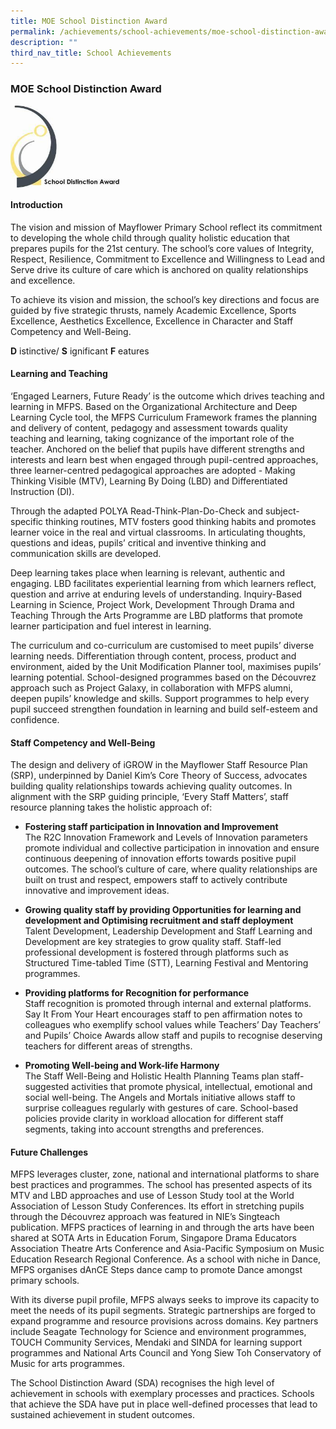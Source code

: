 ```yaml
---
title: MOE School Distinction Award
permalink: /achievements/school-achievements/moe-school-distinction-award/
description: ""
third_nav_title: School Achievements
---
```

### **MOE School Distinction Award**

<img src="/images/sch%20achievement%201.jpg" 
     style="width:35%" align=left>
		 
<br clear="left">		 
		 
#### **Introduction**
The vision and mission of Mayflower Primary School reflect its commitment to developing the whole child through quality holistic education that prepares pupils for the 21st century. The school’s core values of Integrity, Respect, Resilience, Commitment to Excellence and Willingness to Lead and Serve drive its culture of care which is anchored on quality relationships and excellence.

To achieve its vision and mission, the school’s key directions and focus are guided by five strategic thrusts, namely Academic Excellence, Sports Excellence, Aesthetics Excellence, Excellence in Character and Staff Competency and Well-Being.

**D** istinctive/ **S** ignificant **F** eatures

#### **Learning and Teaching**
‘Engaged Learners, Future Ready’ is the outcome which drives teaching and learning in MFPS. Based on the Organizational Architecture and Deep Learning Cycle tool, the MFPS Curriculum Framework frames the planning and delivery of content, pedagogy and assessment towards quality teaching and learning, taking cognizance of the important role of the teacher.  Anchored on the belief that pupils have different strengths and interests and learn best when engaged through pupil-centred approaches, three learner-centred pedagogical approaches are adopted - Making Thinking Visible (MTV), Learning By Doing (LBD) and Differentiated Instruction (DI).

Through the adapted POLYA Read-Think-Plan-Do-Check and subject-specific thinking routines, MTV fosters good thinking habits and promotes learner voice in the real and virtual classrooms. In articulating thoughts, questions and ideas, pupils’ critical and inventive thinking and communication skills are developed.

Deep learning takes place when learning is relevant, authentic and engaging.  LBD facilitates experiential learning from which learners reflect, question and arrive at enduring levels of understanding. Inquiry-Based Learning in Science, Project Work, Development Through Drama and Teaching Through the Arts Programme are LBD platforms that promote learner participation and fuel interest in learning.

The curriculum and co-curriculum are customised to meet pupils’ diverse learning needs. Differentiation through content, process, product and environment, aided by the Unit Modification Planner tool, maximises pupils’ learning potential.  School-designed programmes based on the Découvrez approach such as Project Galaxy, in collaboration with MFPS alumni, deepen pupils’ knowledge and skills.  Support programmes to help every pupil succeed strengthen foundation in learning and build self-esteem and confidence.

#### **Staff Competency and Well-Being**
The design and delivery of iGROW in the Mayflower Staff Resource Plan (SRP), underpinned by Daniel Kim’s Core Theory of Success, advocates building quality relationships towards achieving quality outcomes. In alignment with the SRP guiding principle, ‘Every Staff Matters’, staff resource planning takes the holistic approach of:

* **Fostering staff participation in Innovation and Improvement**<br>
The R2C Innovation Framework and Levels of Innovation parameters promote individual and collective participation in innovation and ensure continuous deepening of innovation efforts towards positive pupil outcomes. The school’s culture of care, where quality relationships are built on trust and respect, empowers staff to actively contribute innovative and improvement ideas.

* **Growing quality staff by providing Opportunities for learning and development and Optimising recruitment and staff deployment**<br>
Talent Development, Leadership Development and Staff Learning and Development are key strategies to grow quality staff. Staff-led professional development is fostered through platforms such as Structured Time-tabled Time (STT), Learning Festival and Mentoring programmes.

* **Providing platforms for Recognition for performance**<br>
Staff recognition is promoted through internal and external platforms. Say It From Your Heart encourages staff to pen affirmation notes to colleagues who exemplify school values while Teachers’ Day Teachers’ and Pupils’ Choice Awards allow staff and pupils to recognise deserving teachers for different areas of strengths.

* **Promoting Well-being and Work-life Harmony**<br>
The Staff Well-Being and Holistic Health Planning Teams plan staff-suggested activities that promote physical, intellectual, emotional and social well-being. The Angels and Mortals initiative allows staff to surprise colleagues regularly with gestures of care. School-based policies provide clarity in workload allocation for different staff segments, taking into account strengths and preferences.

#### **Future Challenges**
MFPS leverages cluster, zone, national and international platforms to share best practices and programmes. The school has presented aspects of its MTV and LBD approaches and use of Lesson Study tool at the World Association of Lesson Study Conferences. Its effort in stretching pupils through the Découvrez approach was featured in NIE’s Singteach publication. MFPS practices of learning in and through the arts have been shared at SOTA Arts in Education Forum, Singapore Drama Educators Association Theatre Arts Conference and Asia-Pacific Symposium on Music Education Research Regional Conference.  As a school with niche in Dance, MFPS organises dAnCE Steps dance camp to promote Dance amongst primary schools.

With its diverse pupil profile, MFPS always seeks to improve its capacity to meet the needs of its pupil segments. Strategic partnerships are forged to expand programme and resource provisions across domains. Key partners include Seagate Technology for Science and environment programmes, TOUCH Community Services, Mendaki and SINDA for learning support programmes and National Arts Council and Yong Siew Toh Conservatory of Music for arts programmes. 

The School Distinction Award (SDA) recognises the high level of achievement in schools with exemplary processes and practices. Schools that achieve the SDA have put in place well-defined processes that lead to sustained achievement in student outcomes.